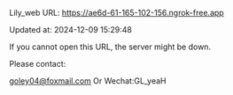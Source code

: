 Lily_web URL: https://ae6d-61-165-102-156.ngrok-free.app

Updated at: 2024-12-09 15:29:48

If you cannot open this URL, the server might be down.

Please contact: 

goley04@foxmail.com Or Wechat:GL_yeaH
